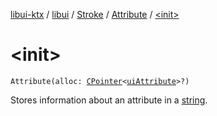 [libui-ktx](../../../index.md) / [libui](../../index.md) / [Stroke](../index.md) / [Attribute](index.md) / [&lt;init&gt;](./-init-.md)

# &lt;init&gt;

`Attribute(alloc: `[`CPointer`](../../../kotlinx.cinterop/-c-pointer/index.md)`<`[`uiAttribute`](../../ui-attribute.md)`>?)`

Stores information about an attribute in a [string](../string.md).

